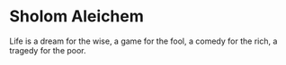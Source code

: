 # Sholom Aleichem

Life is a dream for the wise, a game for the fool, a comedy for the rich, a tragedy for the poor. 
